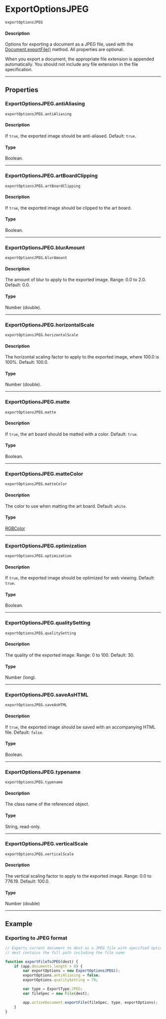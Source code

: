# ExportOptionsJPEG

`exportOptionsJPEG`

#### Description

Options for exporting a document as a JPEG file, used with the [Document.exportFile()](Document.md#jsobjref-document-exportfile) method. All properties are optional.

When you export a document, the appropriate file extension is appended automatically. You should not include any file extension in the file specification.

---

## Properties

### ExportOptionsJPEG.antiAliasing

`exportOptionsJPEG.antiAliasing`

#### Description

If `true`, the exported image should be anti-aliased. Default: `true`.

#### Type

Boolean.

---

### ExportOptionsJPEG.artBoardClipping

`exportOptionsJPEG.artBoardClipping`

#### Description

If `true`, the exported image should be clipped to the art board.

#### Type

Boolean.

---

### ExportOptionsJPEG.blurAmount

`exportOptionsJPEG.blurAmount`

#### Description

The amount of blur to apply to the exported image. Range: 0.0 to 2.0. Default: 0.0.

#### Type

Number (double).

---

### ExportOptionsJPEG.horizontalScale

`exportOptionsJPEG.horizontalScale`

#### Description

The horizontal scaling factor to apply to the exported image, where 100.0 is 100%. Default: 100.0.

#### Type

Number (double).

---

### ExportOptionsJPEG.matte

`exportOptionsJPEG.matte`

#### Description

If `true`, the art board should be matted with a color. Default: `true`.

#### Type

Boolean.

---

### ExportOptionsJPEG.matteColor

`exportOptionsJPEG.matteColor`

#### Description

The color to use when matting the art board. Default: `white`.

#### Type

[RGBColor](./RGBColor.md)

---

### ExportOptionsJPEG.optimization

`exportOptionsJPEG.optimization`

#### Description

If `true`, the exported image should be optimized for web viewing. Default: `true`.

#### Type

Boolean.

---

### ExportOptionsJPEG.qualitySetting

`exportOptionsJPEG.qualitySetting`

#### Description

The quality of the exported image. Range: 0 to 100. Default: 30.

#### Type

Number (long).

---

### ExportOptionsJPEG.saveAsHTML

`exportOptionsJPEG.saveAsHTML`

#### Description

If `true`, the exported image should be saved with an accompanying HTML file. Default: `false`.

#### Type

Boolean.

---

### ExportOptionsJPEG.typename

`exportOptionsJPEG.typename`

#### Description

The class name of the referenced object.

#### Type

String, read-only.

---

### ExportOptionsJPEG.verticalScale

`exportOptionsJPEG.verticalScale`

#### Description

The vertical scaling factor to apply to the exported image. Range: 0.0 to 776.19. Default: 100.0.

#### Type

Number (double)

---

## Example

### Exporting to JPEG format

```javascript
// Exports current document to dest as a JPEG file with specified options,
// dest contains the full path including the file name

function exportFileToJPEG(dest) {
    if (app.documents.length > 0) {
        var exportOptions = new ExportOptionsJPEG();
        exportOptions.antiAliasing = false;
        exportOptions.qualitySetting = 70;

        var type = ExportType.JPEG;
        var fileSpec = new File(dest);

        app.activeDocument.exportFile(fileSpec, type, exportOptions);
    }
}
```

